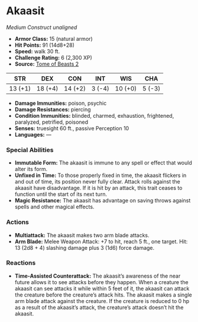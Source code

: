 # Akaasit

*Medium* *Construct* *unaligned*

- **Armor Class:** 15 (natural armor)
- **Hit Points:** 91 (14d8+28)
- **Speed:** walk 30 ft.
- **Challenge Rating:** 6 (2,300 XP)
- **Source:** [Tome of Beasts 2](https://koboldpress.com/kpstore/product/tome-of-beasts-2-for-5th-edition/)

| STR | DEX | CON | INT | WIS | CHA |
| --- | --- | --- | --- | --- | --- |
| 13 (+1) | 18 (+4) | 14 (+2) | 3 (-4) | 10 (+0) | 5 (-3) |

- **Damage Immunities:** poison, psychic
- **Damage Resistances:** piercing
- **Condition Immunities:** blinded, charmed, exhaustion, frightened, paralyzed, petrified, poisoned
- **Senses:** truesight 60 ft., passive Perception 10
- **Languages:** —
### Special Abilities
- **Immutable Form:** The akaasit is immune to any spell or effect that would alter its form.
- **Unfixed in Time:** To those properly fixed in time, the akaasit flickers in and out of time, its position never fully clear. Attack rolls against the akaasit have disadvantage. If it is hit by an attack, this trait ceases to function until the start of its next turn.
- **Magic Resistance:** The akaasit has advantage on saving throws against spells and other magical effects.
### Actions
- **Multiattack:** The akaasit makes two arm blade attacks.
- **Arm Blade:** Melee Weapon Attack: +7 to hit, reach 5 ft., one target. Hit: 13 (2d8 + 4) slashing damage plus 3 (1d6) force damage.
### Reactions
- **Time-Assisted Counterattack:** The akaasit’s awareness of the near future allows it to see attacks before they happen. When a creature the akaasit can see attacks it while within 5 feet of it, the akaasit can attack the creature before the creature’s attack hits. The akaasit makes a single arm blade attack against the creature. If the creature is reduced to 0 hp as a result of the akaasit’s attack, the creature’s attack doesn’t hit the akaasit.
